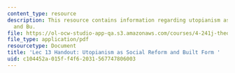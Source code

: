 ```yaml
---
content_type: resource
description: This resource contains information regarding utopianism as social reform
  and Bu.
file: https://ol-ocw-studio-app-qa.s3.amazonaws.com/courses/4-241j-theory-of-city-form-spring-2013/c104452a015ff4f62031567747806003_MIT4_241JS13_handout13.pdf
file_type: application/pdf
resourcetype: Document
title: 'Lec 13 Handout: Utopianism as Social Reform and Built Form '
uid: c104452a-015f-f4f6-2031-567747806003
---
```

